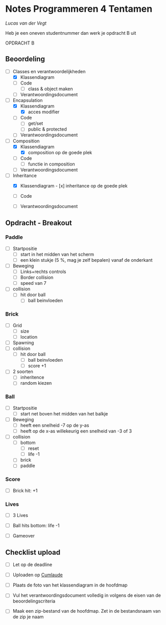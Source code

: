 # Notes Programmeren 4 Tentamen
*Lucas van der Vegt*

Heb je een oneven studentnummer dan werk je opdracht B uit

OPDRACHT B

## Beoordeling

- [ ] Classes en verantwoordelijkheden
    - [x] Klassendiagram
    - [ ] Code
        - [ ] class & object maken
    - [ ] Verantwoordingsdocument

- [ ] Encapsulation
    - [x] Klassendiagram
        - [x] acces modifier
    - [ ] Code
        - [ ] get/set
        - [ ] public & protected
    - [ ] Verantwoordingsdocument

- [ ] Composition
    - [x] Klassendiagram
        - [x] composition op de goede plek
    - [ ] Code
        - [ ] functie in composition
    - [ ] Verantwoordingsdocument

- [ ] Inheritance
    - [x] Klassendiagram
            - [x] inheritance op de goede plek
    - [ ] Code
    - [ ] Verantwoordingsdocument



## Opdracht - Breakout


### Paddle
- [ ] Startpositie
    - [ ] start in het midden van het scherm
    - [ ] een klein stukje (5 %, mag je zelf bepalen) vanaf de onderkant
- [ ] Beweging
    - [ ] Links+rechts controls
    - [ ] Border collision
    - [ ] speed van 7
- [ ] collision
    - [ ] hit door ball
        - [ ] ball beinvloeden
 
### Brick
- [ ] Grid
    - [ ] size
    - [ ] location
- [ ] Spawning
- [ ] collision
    - [ ] hit door ball
        - [ ] ball beinvloeden
        - [ ] score +1
- [ ] 2 soorten
    - [ ] inheritence
    - [ ] random kiezen

### Ball
- [ ] Startpositie
    - [ ] start net boven het midden van het balkje
- [ ] Beweging
    - [ ] heeft een snelheid -7 op de y-as
    - [ ] heeft op de x-as willekeurig een snelheid van -3 of 3
- [ ] collision
    - [ ] bottom
        - [ ] reset
        - [ ] life -1
    - [ ] brick
    - [ ] paddle

### Score
- [ ] Brick hit: +1

### Lives
- [ ] 3 Lives
- [ ] Ball hits bottom: life -1
- [ ] Gameover





## Checklist upload

- [ ] Let op de deadline
- [ ] Uploaden op [Cumlaude](https://lms.hr.nl)
- [ ] Plaats de foto van het klassendiagram in de hoofdmap
- [ ] Vul het verantwoordingsdocument volledig in volgens de eisen van de beoordelingscriteria
- [ ] Maak een zip-bestand van de hoofdmap. Zet in de bestandsnaam van de zip je naam

